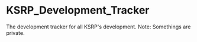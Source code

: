 # KSRP_Development_Tracker
The development tracker for all KSRP's development. Note: Somethings are private.
